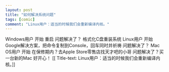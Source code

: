```yaml
---
layout: post
title: "如何解决系统问题"
tags: [comic]
comment: "Linux用户：适当的时候我们会重新编译内核。"
---
```

Windows用户 开始 重启 问题解决了？ 格式化C盘重装系统
Linux用户 开始 Google解决方案，把命令复制到Console，回车同时并祈祷 问题解决了？
Mac OS用户 开始 在保修期内？去Apple Store零售店找天才吧的小哥  问题解决了？买一台新的Mac
好开心！
[[ Title-text: Linux用户：适当的时候我们会重新编译内核。]]
